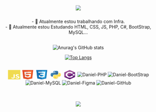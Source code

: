 <h1 align="center">
<img src="https://readme-typing-svg.herokuapp.com/?font=Righteous&size=35&center=true&vCenter=true&width=500&height=70&duration=4000&lines=olá!+👋;+me+chamo+Daniel!;" />
</h1>

<div  align="center" >
  - 🔭 Atualmente estou trabalhando com Infra.
  <br>
- 🌱 Atualmente estou Estudando HTML, CSS, JS, PHP, C#, BootStrap, MySQL...
</div>
<br>

<div  align="center" >

![Anurag's GitHub stats](https://github-readme-stats.vercel.app/api?username=daniel-ferreira-2004&show_icons=true&theme=dracula)

[![Top Langs](https://github-readme-stats.vercel.app/api/top-langs/?username=daniel-ferreira-2004&layout=pie)](https://github.com/anuraghazra/github-readme-stats)

</div>

<div style="display: inline_block" align="center"><br>
  <img align="center" alt="Daniel-Js" height="30" width="40" src="https://raw.githubusercontent.com/devicons/devicon/master/icons/javascript/javascript-plain.svg">
  <img align="center" alt="Daniel-HTML" height="30" width="40" src="https://raw.githubusercontent.com/devicons/devicon/master/icons/html5/html5-original.svg">
  <img align="center" alt="Daniel-CSS" height="30" width="40" src="https://raw.githubusercontent.com/devicons/devicon/master/icons/css3/css3-original.svg">
  <img align="center" alt="Daniel-Python" height="30" width="40" src="https://raw.githubusercontent.com/devicons/devicon/master/icons/python/python-original.svg">
  <img align="center" alt="Daniel-Csharp" height="30" width="40" src="https://raw.githubusercontent.com/devicons/devicon/master/icons/csharp/csharp-original.svg">
  <img align="center" alt="Daniel-PHP" height="30" width="40" src="https://cdn.jsdelivr.net/gh/devicons/devicon@latest/icons/php/php-original.svg" />
     <img align="center" alt="Daniel-BootStrap" height="30" width="40" src="https://cdn.jsdelivr.net/gh/devicons/devicon@latest/icons/bootstrap/bootstrap-original.svg" />
    <img align="center" alt="Daniel-MySQL" height="30" width="40" src="https://cdn.jsdelivr.net/gh/devicons/devicon@latest/icons/mysql/mysql-original.svg" />
      <img align="center" alt="Daniel-Figma" height="30" width="40" src="https://cdn.jsdelivr.net/gh/devicons/devicon@latest/icons/figma/figma-original.svg" />
      <img align="center" alt="Daniel-GitHub" height="30" width="40" src="https://cdn.jsdelivr.net/gh/devicons/devicon@latest/icons/githubcodespaces/githubcodespaces-original.svg" />

</div>
  
  ##

<h1 align="center">
<img src="https://readme-typing-svg.herokuapp.com/?font=Righteous&size=35&center=true&vCenter=true&width=500&height=70&duration=4000&lines=obrigado+pela+atenção!;" />
</h1>



